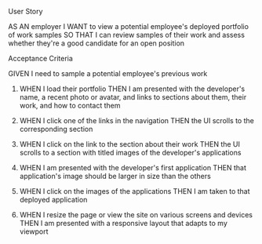 User Story

AS AN employer
I WANT to view a potential employee's deployed portfolio of work samples
SO THAT I can review samples of their work and assess whether they're a good candidate for an open position

Acceptance Criteria

GIVEN I need to sample a potential employee's previous work

1. WHEN I load their portfolio
THEN I am presented with the developer's name, a recent photo or avatar, and links to sections about them, their work, and how to contact them

2. WHEN I click one of the links in the navigation
THEN the UI scrolls to the corresponding section

3. WHEN I click on the link to the section about their work
THEN the UI scrolls to a section with titled images of the developer's applications

4. WHEN I am presented with the developer's first application
THEN that application's image should be larger in size than the others

5. WHEN I click on the images of the applications
THEN I am taken to that deployed application

6. WHEN I resize the page or view the site on various screens and devices
THEN I am presented with a responsive layout that adapts to my viewport
